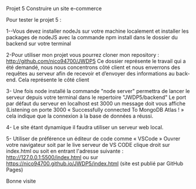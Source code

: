 Projet 5 Construire un site e-commerce

Pour tester le projet 5 :

1--Vous devez installer nodeJs sur votre machine localement et installer les packages de nodeJS avec la commande npm install dans le dossier du backend sur votre terminal


2-Pour utiliser mon projet vous pourrez cloner mon repository : http://github.com/nico94700/JWDP5 Ce dossier représente le travail qui a été demandé, nous nous concentrons côté client et nous enverrons des requêtes au serveur afin de recevoir et d’envoyer des informations au back-end.
Cela représente le côté client 	

3- Une fois node installé la commande "node server" permettra de lancer le serveur depuis votre terminal dans le repertoire "JWDP5/backend" Le port par défaut du serveur en localhost est 3000 un message doit vous affiche (Listening on porte 3000 « Successfully connected To MongoDB Atlas ! » cela indique que la connexion à la base de données a réussi.

4- Le site étant dynamique il faudra utiliser un serveur web local.	

5- Utiliser de préférence un éditeur de code comme « VSCode » Ouvrer votre navigateur soit par le live serveur de VS CODE clique droit sur index.html ou soit en entrant l'adresse suivante : http://127.0.0.1:5500/index.html ou sur https://nico94700.github.io/JWDP5/index.html (site est publié par  GitHub Pages) 

Bonne visite 


 
